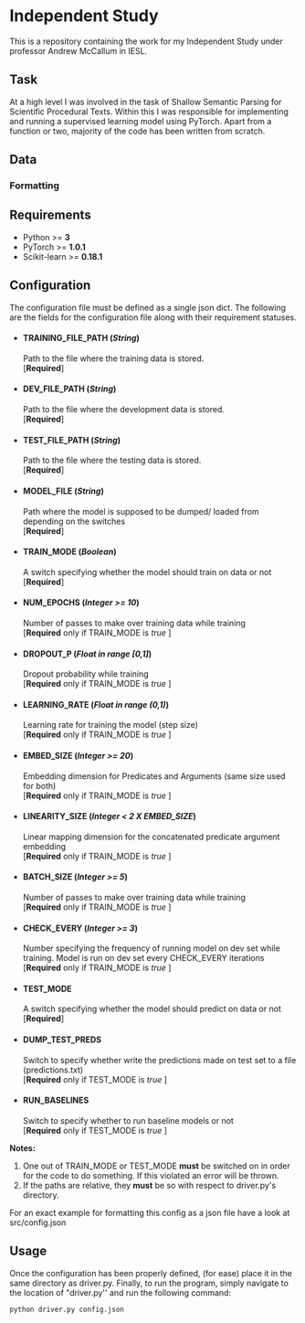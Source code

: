 # Independent Study

This is a repository containing the work for my Independent Study under professor Andrew McCallum
in IESL.

## Task

At a high level I was involved in the task of Shallow Semantic Parsing for Scientific Procedural Texts. Within this I was responsible for implementing and running a supervised learning model using PyTorch. Apart from a function or two, majority of the code has been written from scratch.

## Data

### Formatting

## Requirements
- Python >= **3**
- PyTorch >= **1.0.1**
- Scikit-learn >= **0.18.1**


## Configuration
The configuration file must be defined as a single json dict. The following are the fields for the configuration file along with their requirement statuses.

- ####  TRAINING_FILE_PATH (*String*)
  Path to the file where the training data is stored. <br>[**Required**]
- ####  DEV_FILE_PATH (*String*)
  Path to the file where the development data is stored. <br>[**Required**]
- ####  TEST_FILE_PATH (*String*)
  Path to the file where the testing data is stored. <br>[**Required**]
- ####  MODEL_FILE (*String*)
  Path where the model is supposed to be dumped/ loaded from depending on the switches <br>[**Required**]
- ####  TRAIN_MODE (*Boolean*)
  A switch specifying whether the model should train on data or not <br>[**Required**]
- ####  NUM_EPOCHS (*Integer >= 10*)
  Number of passes to make over training data while training <br>[**Required** only if TRAIN_MODE is *true* ]
- ####  DROPOUT_P (*Float in range [0,1]*)
  Dropout probability while training <br>[**Required** only if TRAIN_MODE is *true* ]
- ####  LEARNING_RATE (*Float in range (0,1)*)
  Learning rate for training the model (step size) <br>[**Required** only if TRAIN_MODE is *true* ]
- ####  EMBED_SIZE (*Integer >= 20*)
  Embedding dimension for Predicates and Arguments (same size used for both) <br>[**Required** only if TRAIN_MODE is *true* ]
- ####  LINEARITY_SIZE (*Integer < 2 X EMBED_SIZE*)
  Linear mapping dimension for the concatenated predicate argument embedding <br>[**Required** only if TRAIN_MODE is *true* ]
- ####  BATCH_SIZE (*Integer >= 5*)
  Number of passes to make over training data while training <br>[**Required** only if TRAIN_MODE is *true* ]
- ####  CHECK_EVERY (*Integer >= 3*)
  Number specifying the frequency of running model on dev set while training. Model is run on dev set every CHECK_EVERY   iterations <br>[**Required** only if TRAIN_MODE is *true* ]
- ####  TEST_MODE
  A switch specifying whether the model should predict on data or not <br>[**Required**]
- ####  DUMP_TEST_PREDS
  Switch to specify whether write the predictions made on test set to a file (predictions.txt) <br>
[**Required** only if TEST_MODE is *true* ]
- ####  RUN_BASELINES
  Switch to specify whether to run baseline models or not <br>
[**Required** only if TEST_MODE is *true* ]

**Notes:** 
1. One out of TRAIN_MODE or TEST_MODE **must** be switched on in order for the code to do something. If this violated an error will be thrown.
2. If the paths are relative, they **must** be so with respect to driver.py's directory.

For an exact example for formatting this config as a json file have a look at src/config.json


## Usage
Once the configuration has been properly defined, (for ease) place it in the same directory as driver.py. 
Finally, to run the program, simply navigate to the location of "driver.py'' and run the following command:
```bash
python driver.py config.json
```
